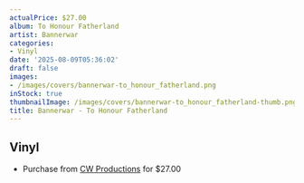 ```yaml
---
actualPrice: $27.00
album: To Honour Fatherland
artist: Bannerwar
categories:
- Vinyl
date: '2025-08-09T05:36:02'
draft: false
images:
- /images/covers/bannerwar-to_honour_fatherland.png
inStock: true
thumbnailImage: /images/covers/bannerwar-to_honour_fatherland-thumb.png
title: Bannerwar - To Honour Fatherland
---
```


## Vinyl
* Purchase from [CW Productions](https://shop.cwproductions.net/products/bannerwar-to-honour-fatherland-lp-1) for $27.00
